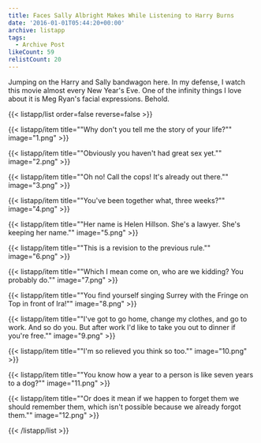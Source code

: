 ```yaml
---
title: Faces Sally Albright Makes While Listening to Harry Burns
date: '2016-01-01T05:44:20+00:00'
archive: listapp
tags: 
  - Archive Post
likeCount: 59
relistCount: 20
---
```


Jumping on the Harry and Sally bandwagon here. In my defense, I watch this movie almost every New Year's Eve. One of the infinity things I love about it is Meg Ryan's facial expressions. Behold.

<!--more-->

{{< listapp/list order=false reverse=false >}}

   {{< listapp/item title="\"Why don't you tell me the story of your life?\""
      image="1.png" >}}

   {{< listapp/item title="\"Obviously you haven't had great sex yet.\""
      image="2.png" >}}

   {{< listapp/item title="\"Oh no! Call the cops! It's already out there.\""
      image="3.png" >}}

   {{< listapp/item title="\"You've been together what, three weeks?\""
      image="4.png" >}}

   {{< listapp/item title="\"Her name is Helen Hillson. She's a lawyer. She's keeping her name.\""
      image="5.png" >}}

   {{< listapp/item title="\"This is a revision to the previous rule.\""
      image="6.png" >}}

   {{< listapp/item title="\"Which I mean come on, who are we kidding? You probably do.\""
      image="7.png" >}}

   {{< listapp/item title="\"You find yourself singing Surrey with the Fringe on Top in front of Ira!\""
      image="8.png" >}}

   {{< listapp/item title="\"I've got to go home, change my clothes, and go to work. And so do you. But after work I'd like to take you out to dinner if you're free.\""
      image="9.png" >}}

   {{< listapp/item title="\"I'm so relieved you think so too.\""
      image="10.png" >}}

   {{< listapp/item title="\"You know how a year to a person is like seven years to a dog?\""
      image="11.png" >}}

   {{< listapp/item title="\"Or does it mean if we happen to forget them we should remember them, which isn't possible because we already forgot them.\""
      image="12.png" >}}

{{< /listapp/list >}}
